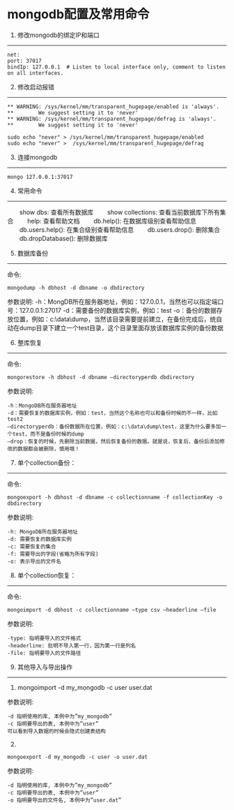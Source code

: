 mongodb配置及常用命令
===

1. 修改mongodb的绑定IP和端口
---

	net:
  	port: 37017
  	bindIp: 127.0.0.1  # Listen to local interface only, comment to listen on all interfaces.

2. 修改启动报错
---

	** WARNING: /sys/kernel/mm/transparent_hugepage/enabled is 'always'.
	**        We suggest setting it to 'never'
	** WARNING: /sys/kernel/mm/transparent_hugepage/defrag is 'always'.
	**        We suggest setting it to 'never'

	sudo echo "never" > /sys/kernel/mm/transparent_hugepage/enabled
	sudo echo "never" >  /sys/kernel/mm/transparent_hugepage/defrag

3. 连接mongodb
---

	mongo 127.0.0.1:37017

4. 常用命令
---

　　show dbs: 查看所有数据库
　　show collections: 查看当前数据库下所有集合
　　help: 查看帮助文档
　　db.help(): 在数据库级别查看帮助信息
　　db.users.help(): 在集合级别查看帮助信息
　　db.users.drop(): 删除集合
　　db.dropDatabase(): 删除数据库

5. 数据库备份
---
命令:

	mongodump -h dbhost -d dbname -o dbdirectory
	
参数说明:
	-h：MongDB所在服务器地址，例如：127.0.0.1，当然也可以指定端口号：127.0.0.1:27017
	-d：需要备份的数据库实例，例如：test	-o：备份的数据存放位置，例如：c:\data\dump，当然该目录需要提前建立，在备份完成后，统自动在dump目录下建立一个test目录，这个目录里面存放该数据库实例的备份数据


6. 整库恢复
---
命令:

	mongorestore -h dbhost -d dbname –directoryperdb dbdirectory
	
参数说明:

	-h：MongoDB所在服务器地址
	-d：需要恢复的数据库实例，例如：test，当然这个名称也可以和备份时候的不一样，比如test2
	–directoryperdb：备份数据所在位置，例如：c:\data\dump\test，这里为什么要多加一个test，而不是备份时候的dump
	–drop：恢复的时候，先删除当前数据，然后恢复备份的数据。就是说，恢复后，备份后添加修改的数据都会被删除，慎用哦！

7. 单个collection备份：
---
命令:

	mongoexport -h dbhost -d dbname -c collectionname -f collectionKey -o dbdirectory
	
参数说明:

	-h: MongoDB所在服务器地址
	-d: 需要恢复的数据库实例
	-c: 需要恢复的集合
	-f: 需要导出的字段(省略为所有字段)
	-o: 表示导出的文件名

8. 单个collection恢复：
---
命令:

	mongoimport -d dbhost -c collectionname –type csv –headerline –file
	
参数说明:
	
	-type: 指明要导入的文件格式
	-headerline: 批明不导入第一行，因为第一行是列名
	-file: 指明要导入的文件路径


9. 其他导入与导出操作
---
1.
	mongoimport -d my_mongodb -c user user.dat
	
参数说明:

	-d 指明使用的库, 本例中为”my_mongodb”
	-c 指明要导出的表, 本例中为”user”
	可以看到导入数据的时候会隐式创建表结构
	
2.

	mongoexport -d my_mongodb -c user -o user.dat	
	
参数说明:	

	-d 指明使用的库, 本例中为”my_mongodb”	
	-c 指明要导出的表, 本例中为”user”	
	-o 指明要导出的文件名, 本例中为”user.dat”
